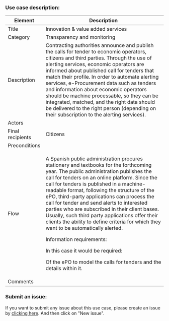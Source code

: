 ### Use case description:  

|Element|Description|
|---|---|
|Title|Innovation & value added services|
|Category|Transparency and monitoring|
|Description|Contracting authorities announce and publish the calls for tender to economic operators, citizens and third parties. Through the use of alerting services, economic operators are informed about published call for tenders that match their profile. In order to automate alerting services, e-Procurement data such as tenders and information about economic operators should be machine processable, so they can be integrated, matched, and the right data should be delivered to the right person (depending on their subscription to the alerting services).|
|Actors||
|Final recipients|Citizens|
|Preconditions||
|Flow| <p>A Spanish public administration procures stationery and textbooks for the forthcoming year. The public administration publishes the call for tenders on an online platform. Since the call for tenders is published in a machine-readable format, following the structure of the ePO, third-party applications can process the call for tender and send alerts to interested parties who are subscribed in their client bases. Usually, such third party applications offer their clients the ability to define criteria for which they want to be automatically alerted.<p>Information requirements:<p>In this case it would be required:<p>Of the ePO to model the calls for tenders and the details within it.</p>|
|Comments||

### Submit an issue:
If you want to submit any issue about this use case, please create an issue by [clicking here](https://github.com/eprocurementontology/eprocurementontology/labels/Use%20Case%201). And then click on "New issue". 